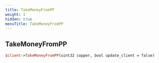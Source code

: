 ```yaml
---
title: TakeMoneyFromPP
weight: 1
hidden: true
menuTitle: TakeMoneyFromPP
---
```

## TakeMoneyFromPP
```perl
$client->TakeMoneyFromPP(uint32 copper, bool update_client = false)
```